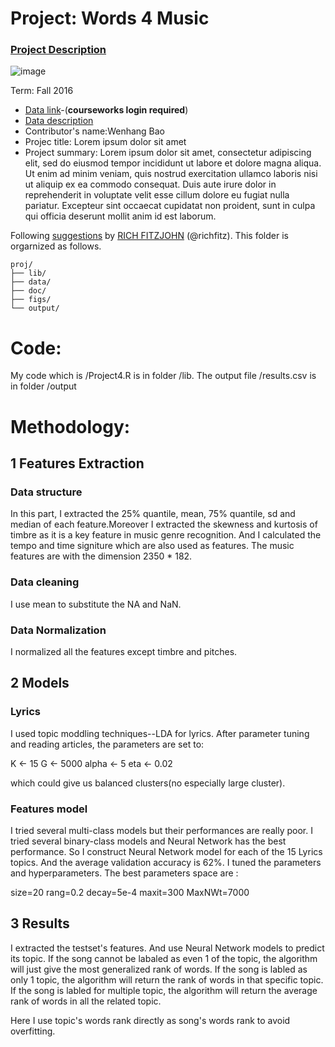 # Project: Words 4 Music

### [Project Description](doc/Project4_desc.md)

![image](http://cdn.newsapi.com.au/image/v1/f7131c018870330120dbe4b73bb7695c?width=650)

Term: Fall 2016

+ [Data link](https://courseworks2.columbia.edu/courses/11849/files/folder/Project_Files?preview=763391)-(**courseworks login required**)
+ [Data description](doc/readme.html)
+ Contributor's name:Wenhang Bao
+ Projec title: Lorem ipsum dolor sit amet
+ Project summary: Lorem ipsum dolor sit amet, consectetur adipiscing elit, sed do eiusmod tempor incididunt ut labore et dolore magna aliqua. Ut enim ad minim veniam, quis nostrud exercitation ullamco laboris nisi ut aliquip ex ea commodo consequat. Duis aute irure dolor in reprehenderit in voluptate velit esse cillum dolore eu fugiat nulla pariatur. Excepteur sint occaecat cupidatat non proident, sunt in culpa qui officia deserunt mollit anim id est laborum.
	
Following [suggestions](http://nicercode.github.io/blog/2013-04-05-projects/) by [RICH FITZJOHN](http://nicercode.github.io/about/#Team) (@richfitz). This folder is orgarnized as follows.

```
proj/
├── lib/
├── data/
├── doc/
├── figs/
└── output/
```

# Code:
My code which is /Project4.R is in folder /lib.
The output file /results.csv is in folder /output

# Methodology:

## 1 Features Extraction
### Data structure

In this part, I extracted the 25% quantile, mean, 75% quantile, sd and median of each feature.Moreover I extracted the skewness and kurtosis of timbre as it is a key feature in music genre recognition. And I calculated the tempo and time signiture which are also used as features. The music features are with the dimension 2350 * 182. 

### Data cleaning

I use mean to substitute the NA and NaN.

### Data Normalization
I normalized all the features except timbre and pitches. 

## 2 Models

### Lyrics

I used topic moddling techniques--LDA for lyrics. 
After parameter tuning and reading articles, the parameters are set to:

K <- 15
G <- 5000
alpha <- 5
eta <- 0.02

which could give us balanced clusters(no especially large cluster). 

### Features model
I tried several multi-class models but their performances are really poor. 
I tried several binary-class models and Neural Network has the best performance.
So I construct Neural Network model for each of the 15 Lyrics topics. And the average validation accuracy is 62%. 
I tuned the parameters and hyperparameters. The best parameters space are :

size=20
rang=0.2
decay=5e-4
maxit=300
MaxNWt=7000

## 3 Results

I extracted the testset's features. And use Neural Network models to predict its topic. 
If the song cannot be labaled as even 1 of the topic, the algorithm will just give the most generalized rank of words. 
If the song is labled as only 1 topic, the algorithm will return the rank of words in that specific topic.
If the song is labled for multiple topic, the algorithm will return the average rank of words in all the related topic.

Here I use topic's words rank directly as song's words rank to avoid overfitting. 
